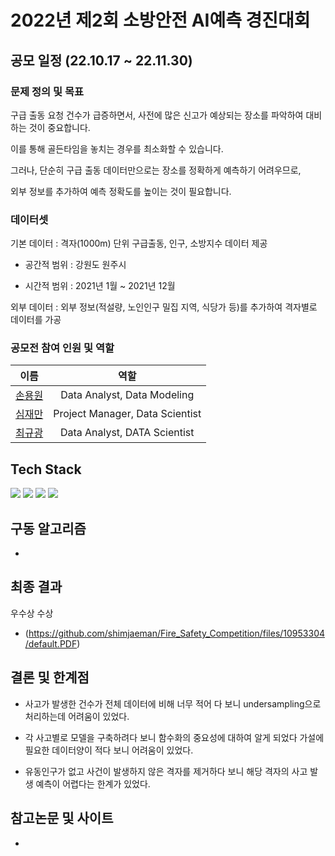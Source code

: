 # 2022년 제2회 소방안전 AI예측 경진대회

## 공모 일정 (22.10.17 ~ 22.11.30)

### 문제 정의 및 목표
구급 출동 요청 건수가 급증하면서, 사전에 많은 신고가 예상되는 장소를 파악하여 대비하는 것이 중요합니다. 

이를 통해 골든타임을 놓치는 경우를 최소화할 수 있습니다. 

그러나, 단순히 구급 출동 데이터만으로는 장소를 정확하게 예측하기 어려우므로, 

외부 정보를 추가하여 예측 정확도를 높이는 것이 필요합니다.

### 데이터셋
기본 데이터 : 격자(1000m) 단위 구급출동, 인구, 소방지수 데이터 제공

  - 공간적 범위 : 강원도 원주시

  - 시간적 범위 : 2021년 1월 ~ 2021년 12월

외부 데이터 : 외부 정보(적설량, 노인인구 밀집 지역, 식당가 등)를 추가하여 격자별로 데이터를 가공

### 공모전 참여 인원 및 역할 
|                이름                 |                  역할                 |
| :-------------------------------:  | :------------------------------------: |
|  [손용원](https://github.com/)      |      Data Analyst, Data Modeling      |
|  [심재만](https://github.com/)      |     Project Manager, Data Scientist   |
|  [최규광](https://github.com/)      |      Data Analyst, DATA Scientist     |

## Tech Stack
<div align=left> 
 <img src="https://img.shields.io/badge/python-3776AB?style=for-the-badge&logo=python&logoColor=white"> 
 <img src="https://img.shields.io/badge/mysql-4479A1?style=for-the-badge&logo=mysql&logoColor=white"> 
 <img src="https://img.shields.io/badge/github-181717?style=for-the-badge&logo=github&logoColor=white">
 <img src="https://img.shields.io/badge/git-F05032?style=for-the-badge&logo=git&logoColor=white">
 
## 구동 알고리즘 
* 

## 최종 결과
 우수상 수상
* (https://github.com/shimjaeman/Fire_Safety_Competition/files/10953304/default.PDF)

## 결론 및 한계점
  - 사고가 발생한 건수가 전체 데이터에 비해 너무 적어 다 보니 undersampling으로 처리하는데 어려움이 있었다.

  - 각 사고별로 모델을 구축하려다 보니 함수화의 중요성에 대하여 알게 되었다 가설에 필요한 데이터양이 적다 보니 어려움이 있었다.

  - 유동인구가 없고 사건이 발생하지 않은 격자를 제거하다 보니 해당 격자의 사고 발생 예측이 어렵다는 한계가 있었다.

## 참고논문 및 사이트
* 
